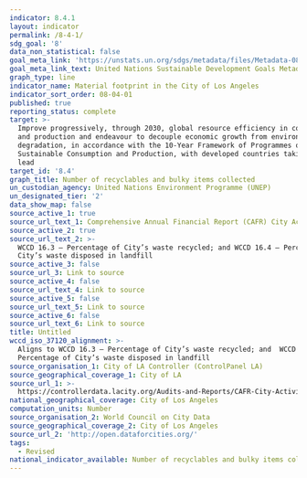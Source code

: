 ```yaml
---
indicator: 8.4.1
layout: indicator
permalink: /8-4-1/
sdg_goal: '8'
data_non_statistical: false
goal_meta_link: 'https://unstats.un.org/sdgs/metadata/files/Metadata-08-04-01.pdf '
goal_meta_link_text: United Nations Sustainable Development Goals Metadata (PDF 4.0 MB)
graph_type: line
indicator_name: Material footprint in the City of Los Angeles
indicator_sort_order: 08-04-01
published: true
reporting_status: complete
target: >-
  Improve progressively, through 2030, global resource efficiency in consumption
  and production and endeavour to decouple economic growth from environmental
  degradation, in accordance with the 10-Year Framework of Programmes on
  Sustainable Consumption and Production, with developed countries taking the
  lead
target_id: '8.4'
graph_title: Number of recyclables and bulky items collected
un_custodian_agency: United Nations Environment Programme (UNEP)
un_designated_tier: '2'
data_show_map: false
source_active_1: true
source_url_text_1: Comprehensive Annual Financial Report (CAFR) City Activities 2018
source_active_2: true
source_url_text_2: >-
  WCCD 16.3 – Percentage of City’s waste recycled; and WCCD 16.4 – Percentage of
  City’s waste disposed in landfill
source_active_3: false
source_url_3: Link to source
source_active_4: false
source_url_text_4: Link to source
source_active_5: false
source_url_text_5: Link to source
source_active_6: false
source_url_text_6: Link to source
title: Untitled
wccd_iso_37120_alignment: >-
  Aligns to WCCD 16.3 – Percentage of City’s waste recycled; and  WCCD 16.4 –
  Percentage of City’s waste disposed in landfill
source_organisation_1: City of LA Controller (ControlPanel LA)
source_geographical_coverage_1: City of LA
source_url_1: >-
  https://controllerdata.lacity.org/Audits-and-Reports/CAFR-City-Activities-2018-Full-/yvi8-2wdp
national_geographical_coverage: City of Los Angeles
computation_units: Number
source_organisation_2: World Council on City Data
source_geographical_coverage_2: City of Los Angeles
source_url_2: 'http://open.dataforcities.org/'
tags:
  - Revised
national_indicator_available: Number of recyclables and bulky items collected
---
```


